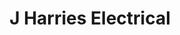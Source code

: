 ---
title: "J Harries Electrical"
url: /cardigan-aberteifi/j-harries-electrical/
shop: Elektrisch
---